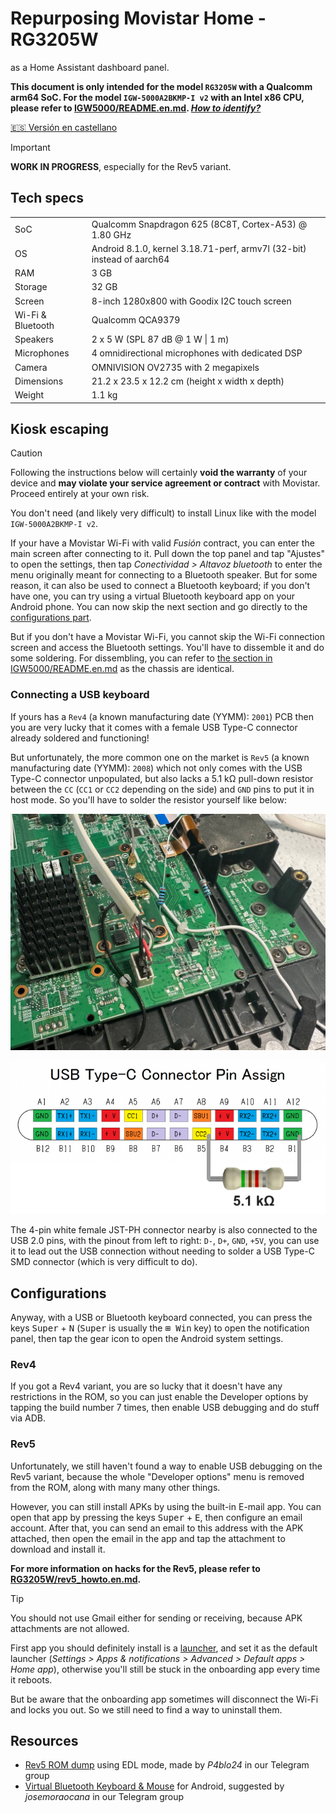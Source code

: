 # Repurposing Movistar Home - RG3205W

as a Home Assistant dashboard panel.

**This document is only intended for the model `RG3205W` with a Qualcomm arm64 SoC. For the model `IGW-5000A2BKMP-I v2` with an Intel x86 CPU, please refer to [IGW5000/README.en.md](../IGW5000/README.en.md).  [_How to identify?_](../README.en.md#important-note)**

[🇪🇸 Versión en castellano](../RG3205W/README.md)

> [!IMPORTANT]
> **WORK IN PROGRESS**, especially for the Rev5 variant.

## Tech specs

| | |
| --- | --- |
| SoC | Qualcomm Snapdragon 625 (8C8T, Cortex-A53) @ 1.80 GHz |
| OS | Android 8.1.0, kernel 3.18.71-perf, armv7l (32-bit) instead of aarch64 |
| RAM | 3 GB |
| Storage | 32 GB |
| Screen | 8-inch 1280x800 with Goodix I2C touch screen |
| Wi-Fi & Bluetooth | Qualcomm QCA9379 |
| Speakers | 2 x 5 W (SPL 87 dB @ 1 W \| 1 m) |
| Microphones | 4 omnidirectional microphones with dedicated DSP |
| Camera | OMNIVISION OV2735 with 2 megapixels |
| Dimensions | 21.2 x 23.5 x 12.2 cm (height x width x depth) |
| Weight | 1.1 kg |

## Kiosk escaping

> [!CAUTION]
> Following the instructions below will certainly **void the warranty** of your device and **may violate your service agreement or contract** with Movistar. Proceed entirely at your own risk.

You don't need (and likely very difficult) to install Linux like with the model `IGW-5000A2BKMP-I v2`.

If your have a Movistar Wi-Fi with valid _Fusión_ contract, you can enter the main screen after connecting to it. Pull down the top panel and tap "Ajustes" to open the settings, then tap _Conectividad > Altavoz bluetooth_ to enter the menu originally meant for connecting to a Bluetooth speaker. But for some reason, it can also be used to connect a Bluetooth keyboard; if you don't have one, you can try using a virtual Bluetooth keyboard app on your Android phone. You can now skip the next section and go directly to the [configurations part](#configurations).

But if you don't have a Movistar Wi-Fi, you cannot skip the Wi-Fi connection screen and access the Bluetooth settings. You'll have to dissemble it and do some soldering. For dissembling, you can refer to [the section in IGW5000/README.en.md](../IGW5000/README.en.md#disassembling) as the chassis are identical.

### Connecting a USB keyboard

If yours has a `Rev4` (a known manufacturing date (YYMM): `2001`) PCB then you are very lucky that it comes with a female USB Type-C connector already soldered and functioning!

But unfortunately, the more common one on the market is `Rev5` (a known manufacturing date (YYMM): `2008`) which not only comes with the USB Type-C connector unpopulated, but also lacks a 5.1 kΩ pull-down resistor between the `CC` (`CC1` or `CC2` depending on the side) and `GND` pins to put it in host mode. So you'll have to solder the resistor yourself like below:

![RG3205W-Rev5-USB-pull-down-resistor](../assets/img/RG3205W-Rev5-USB-pull-down-resistor.jpg)

![USB-Type-C-pinout](../assets/img/USB-Type-C-pinout.png)

The 4-pin white female JST-PH connector nearby is also connected to the USB 2.0 pins, with the pinout from left to right: `D-`, `D+`, `GND`, `+5V`, you can use it to lead out the USB connection without needing to solder a USB Type-C SMD connector (which is very difficult to do).

## Configurations

Anyway, with a USB or Bluetooth keyboard connected, you can press the keys <kbd>Super</kbd> + <kbd>N</kbd> (<kbd>Super</kbd> is usually the <kbd>⊞ Win</kbd> key) to open the notification panel, then tap the gear icon to open the Android system settings.

### Rev4

If you got a Rev4 variant, you are so lucky that it doesn't have any restrictions in the ROM, so you can just enable the Developer options by tapping the build number 7 times, then enable USB debugging and do stuff via ADB.

### Rev5

Unfortunately, we still haven't found a way to enable USB debugging on the Rev5 variant, because the whole "Developer options" menu is removed from the ROM, along with many many other things.

However, you can still install APKs by using the built-in E-mail app. You can open that app by pressing the keys <kbd>Super</kbd> + <kbd>E</kbd>, then configure an email account. After that, you can send an email to this address with the APK attached, then open the email in the app and tap the attachment to download and install it.

**For more information on hacks for the Rev5, please refer to [RG3205W/rev5_howto.en.md](../RG3205W/rev5_howto.en.md).**

> [!TIP]
> You should not use Gmail either for sending or receiving, because APK attachments are not allowed.

First app you should definitely install is a [launcher](https://search.f-droid.org/?q=launcher), and set it as the default launcher (_Settings > Apps & notifications > Advanced > Default apps > Home app_), otherwise you'll still be stuck in the onboarding app every time it reboots.

But be aware that the onboarding app sometimes will disconnect the Wi-Fi and locks you out. So we still need to find a way to uninstall them.

## Resources

- [Rev5 ROM dump](https://t.me/movistar_home_hacking/1426) using EDL mode, made by _P4blo24_ in our Telegram group
- [Virtual Bluetooth Keyboard & Mouse](https://play.google.com/store/apps/details?id=io.appground.blek) for Android, suggested by _josemoraocana_ in our Telegram group
